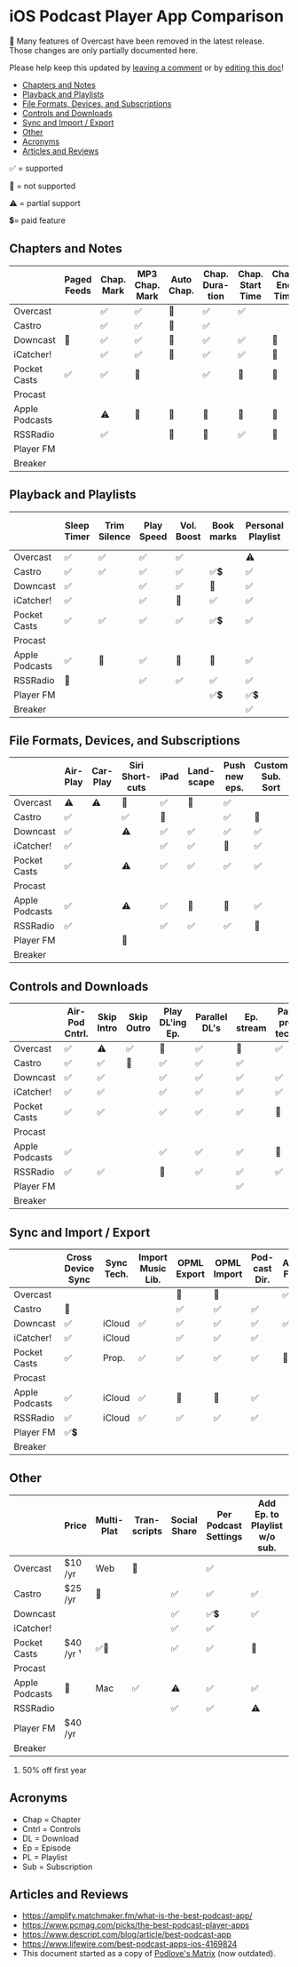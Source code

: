 # iOS Podcast Player App Comparison

🔔 Many features of Overcast have been removed in the latest release. Those changes are only partially documented here.

Please help keep this updated by [leaving a comment](https://github.com/hbmartin/ios-podcast-player-comparison/issues) or by [editing this doc](https://github.com/hbmartin/ios-podcast-player-comparison/edit/main/README.md)!

* [Chapters and Notes](#chapters-and-notes)
* [Playback and Playlists](#playback-and-playlists)
* [File Formats, Devices, and Subscriptions](#file-formats-devices-and-subscriptions)
* [Controls and Downloads](#controls-and-downloads)
* [Sync and Import / Export](#sync-and-import--export)
* [Other](#other)
* [Acronyms](#acronyms)
* [Articles and Reviews](#articles-and-reviews)

✅ = supported

🚫 = not supported

⚠️ = partial support

💲= paid feature

## Chapters and Notes

|                | Paged Feeds | Chap. Mark | MP3 Chap. Mark | Auto Chap. | Chap. Dura-tion | Chap. Start Time | Chap. End Time | Chap. Image | Notes for DL'd | Notes w/o DL |
| -------------- | ----------- | ---------- | -------------- | ---------- | --------------- | ---------------- | -------------- | ----------- | -------------- | ------------ |
| Overcast       |             | ✅          | ✅              | 🚫          | ✅               | ✅                |                | ✅           | ✅              |              |
| Castro         |             | ✅          | ✅              | 🚫          | ✅               |                  |                | ✅           | ✅              | ✅            |
| Downcast       | 🚫           | ✅          | ✅              | 🚫          | ✅               | ✅                | 🚫              | ✅           | ✅              | ✅            |
| iCatcher!      |             | ✅          | ✅              | 🚫          | ✅               | ✅                | 🚫              |             | ✅              | ✅            |
| Pocket Casts   | ✅           | ✅          | 🚫              |            | ✅               | 🚫                | 🚫              | ✅           | ✅              | ✅            |
| Procast        |             |            |                |            |                 |                  |                |             |                |              |
| Apple Podcasts |             | ⚠️          | 🚫              | 🚫          | 🚫               | 🚫                | 🚫              | ✅           | ✅              | 🚫            |
| RSSRadio       |             | ✅          |                | 🚫          | 🚫               | ✅                | 🚫              | ✅           | ✅              | ✅            |
| Player FM      |             |            |                |            |                 |                  |                |             |                |              |
| Breaker        |             |            |                |            |                 |                  |                |             |                |              |

## Playback and Playlists

|                | Sleep Timer | Trim Silence | Play Speed | Vol. Boost | Book marks | Personal Playlist | Personal Smart Playlist | Predef. Smart Playlist |
| -------------- | ----------- | ------------ | ---------- | ---------- | ---------- | ----------------- | ----------------------- | ---------------------- |
| Overcast       | ✅           | ✅            | ✅          | ✅          |            | ⚠️                 | ⚠️                       |                        |
| Castro         | ✅           | ✅            | ✅          | ✅          | ✅💲         | ✅                 | ✅                       | ✅                      |
| Downcast       | ✅           |              | ✅          | ✅          | 🚫          | ✅                 | ✅                       | ✅                      |
| iCatcher!      | ✅           |              | ✅          | 🚫          | ✅          | ✅                 | ✅                       | ✅                      |
| Pocket Casts   | ✅           | ✅            | ✅          | ✅          | ✅💲         | ✅                 | ✅                       | ✅                      |
| Procast        |             |              |            |            |            |                   |                         |                        |
| Apple Podcasts | ✅           | 🚫            | ✅          | 🚫          | 🚫          | ✅                 | ⚠️                       | ✅                      |
| RSSRadio       | 🚫           |              | ✅          | ✅          | ✅          | ✅                 | 🚫                       | ✅                      |
| Player FM      |             |              |            |            | ✅💲         | ✅💲                |                         |                        |
| Breaker        |             |              |            |            |            | ✅                 |                         |                        |

## File Formats, Devices, and Subscriptions

|                | Air-Play | Car-Play | Siri Short-cuts | iPad | Land-scape | Push new eps. | Custom Sub. Sort | Alpha. Sub. Sort | Video |
| -------------- | -------- | -------- | --------------- | ---- | ---------- | ------------- | ---------------- | ---------------- | ----- |
| Overcast       | ⚠️        | ⚠️        | 🚫               | ✅    | 🚫          | ✅             |                  |                  |       |
| Castro         | ✅        |          | ✅               | 🚫    |            | ✅             | 🚫                | ✅                | 🚫     |
| Downcast       | ✅        |          | ⚠️               | ✅    | ✅          | ✅             | ✅                | ✅                | ✅     |
| iCatcher!      | ✅        |          |                 | ✅    | ✅          | 🚫             | ✅                | ✅                | ✅     |
| Pocket Casts   | ✅        |          | ⚠️               | ✅    | ✅          | ✅             | ✅                | ✅                | ✅     |
| Procast        |          |          |                 |      |            |               |                  |                  |       |
| Apple Podcasts | ✅        |          | ⚠️               | ✅    | 🚫          | 🚫             | ✅                | 🚫                | ✅     |
| RSSRadio       | ✅        |          |                 | ✅    | ✅          | ✅             | 🚫                | ✅                | ✅     |
| Player FM      |          |          | 🚫               |      |            |               |                  |                  |       |
| Breaker        |          |          |                 |      |            |               |                  |                  |       |

## Controls and Downloads

|                | Air-Pod Cntrl. | Skip Intro | Skip Outro | Play DL'ing Ep. | Parallel DL's | Ep. stream | Pass. pro-tected | Auto. DL Opts | Disk Space Mgmt |
| -------------- | -------------- | ---------- | ---------- | --------------- | ------------- | ---------- | ---------------- | ------------- | --------------- |
| Overcast       | ✅              | ⚠️          | ✅          | 🚫               | ✅             | 🚫          | ✅                |               | 🚫               |
| Castro         | ✅              | ✅          | 🚫          | ✅               | ✅             | ✅          |                  | ✅             | ✅               |
| Downcast       | ✅              | ✅          |            | ✅               | ✅             | ✅          | ✅                | ✅             | ⚠️               |
| iCatcher!      | ✅              | ✅          |            | ✅               | ✅             | ✅          | ✅                | ✅             | ⚠️               |
| Pocket Casts   | ✅              | ✅          |            | ✅               | ✅             | ✅          | 🚫                | ✅             | ✅               |
| Procast        |                |            |            |                 |               |            |                  |               |                 |
| Apple Podcasts | ✅              |            |            | ✅               | ✅             | ✅          | 🚫                | ✅             | 🚫               |
| RSSRadio       | ✅              | ✅          |            | 🚫               | ✅             | ✅          | ✅                | ✅             | 🚫               |
| Player FM      |                |            |            |                 |               | ✅          |                  |               |                 |
| Breaker        |                |            |            |                 |               |            |                  |               |                 |

## Sync and Import / Export

|                  | Cross Device Sync | Sync Tech. | Import Music Lib. | OPML Export | OPML Import | Pod-cast Dir. | Atom Feed |
| ---------------- | ----------------- | ---------- | ----------------- | ----------- | ----------- | ------------- | --------- |
| Overcast         |                   |            |                   | 🚫 | 🚫 |               | ✅ |
| Castro           | 🚫                 |            |                   | ✅           | ✅           | ✅        |           |
| Downcast         | ✅                 | iCloud     | ✅                 | ✅           | ✅           | ✅        | ✅         |
| iCatcher!        | ✅                 | iCloud     |                   | ✅           | ✅           | ✅         |           |
| Pocket Casts     | ✅                 | Prop.      | ✅                 | ✅           | ✅           | ✅        | 🚫         |
| Procast          |                   |            |                   |             |             |               |           |
| Apple Podcasts   | ✅                 | iCloud     | ✅                 | 🚫           | 🚫           | ✅       |           |
| RSSRadio | ✅                 | iCloud     | ✅                 | ✅           | ✅           | ✅        |           |
| Player FM      | ✅💲 |            |                  |            |            |         |           |
| Breaker    |                   |            |                   |             |             |               |           |

## Other

|                | Price     | Multi-Plat | Tran-scripts | Social Share | Per Podcast Settings | Add Ep. to Playlist w/o sub. | App subscription URI scheme            | Wikidata ID                                            |
| -------------- | --------- | ---------- | ------------ | ------------ | -------------------- | ---------------------------- | -------------------------------------- | ------------------------------------------------------ |
| Overcast       | $10 /yr   | Web        | 🚫            |              | ✅                    |                              | overcast://x-callback-url/add?url=     | [Q20707973](https://www.wikidata.org/wiki/Q20707973)   |
| Castro         | $25 /yr   | 🚫          |              | ✅            | ✅                    | ✅                            | castro://subscribe/                    | [Q100576609](https://www.wikidata.org/wiki/Q100576609) |
| Downcast       |           |            |              | ✅            | ✅💲                   | ✅                            | downcast://                            |                                                        |
| iCatcher!      |           |            |              | ✅            | ✅                    |                              | icatcher://                            |                                                        |
| Pocket Casts   | $40 /yr ¹ | ✅🚀         |              | ✅            | ✅                    | 🚫                            | pktc://subscribe/feed-url-without-http |                                                        |
| Procast        |           |            |              |              |                      |                              |                                        |                                                        |
| Apple Podcasts | 🚫         | Mac        | ✅            | ⚠️            | ✅                    | ✅                            | pcast://                               | [Q70058728](https://www.wikidata.org/wiki/Q70058728)   |
| RSSRadio       |           |            |              | ✅            | ✅                    | ⚠️                            | rssradio://                            |                                                        |
| Player FM      | $40 /yr   |            |              |              |                      |                              |                                        |                                                        |
| Breaker        |           |            |              |              |                      |                              |                                        |                                                        |

1. 50% off first year

## Acronyms

* Chap = Chapter
* Cntrl = Controls
* DL = Download
* Ep = Episode
* PL = Playlist
* Sub = Subscription

## Articles and Reviews

* https://amplify.matchmaker.fm/what-is-the-best-podcast-app/
* https://www.pcmag.com/picks/the-best-podcast-player-apps
* https://www.descript.com/blog/article/best-podcast-app
* https://www.lifewire.com/best-podcast-apps-ios-4169824
* This document started as a copy of [Podlove's Matrix](https://docs.google.com/spreadsheets/d/1c2L14UVH1xtN4iDG4awheLbMgPCQgaKEamUauWs1gps/edit?gid=0#gid=0) (now outdated).
